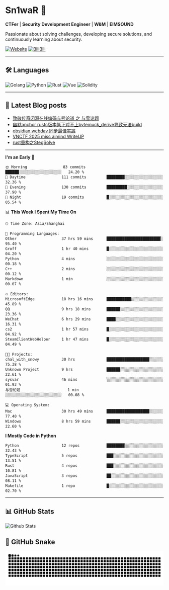# Sn1waR 👋

**CTFer** | **Security Development Engineer** | **W&M** | **EIMSOUND**

Passionate about solving challenges, developing secure solutions, and continuously learning about security.

[![Website](https://img.shields.io/website?url=https%3A%2F%2Fwww.snowywar.top)](https://www.snowywar.top) 
[![BiliBili](https://img.shields.io/badge/BiliBili-哔哩哔哩-00A1D6?style=flat&logo=bilibili&logoColor=white)](https://space.bilibili.com/8389161)  

---

## 🛠️ Languages
![Golang](https://img.shields.io/badge/-Golang-00ADD8?style=flat&logo=go&logoColor=white)
![Python](https://img.shields.io/badge/-Python-3776AB?style=flat&logo=python&logoColor=white)
![Rust](https://img.shields.io/badge/-Rust-000000?style=flat&logo=rust&logoColor=white)
![Vue](https://img.shields.io/badge/-Vue.js-4FC08D?style=flat&logo=vue.js&logoColor=white)
![Solidity](https://img.shields.io/badge/-Solidity-363636?style=flat&logo=solidity&logoColor=white)

---
## 📖 Latest Blog posts
<!-- BLOG-POST-LIST:START -->
- [致敬传奇闭源在线编码与熊论道 之 与雪论题](https://www.snowywar.top/4590.html)
- [幽默anchor rustc版本低下对不上bytemuck_derive导致无法build](https://www.snowywar.top/4587.html)
- [obsidian webdav 同步最佳实践](https://www.snowywar.top/4555.html)
- [VNCTF 2025 misc aimind WriteUP](https://www.snowywar.top/4546.html)
- [rust重构之StegSolve](https://www.snowywar.top/4541.html)
<!-- BLOG-POST-LIST:END -->
---
<!--START_SECTION:waka-->
**I'm an Early 🐤** 

```text
🌞 Morning                83 commits          ██████░░░░░░░░░░░░░░░░░░░   24.20 % 
🌆 Daytime                111 commits         ████████░░░░░░░░░░░░░░░░░   32.36 % 
🌃 Evening                130 commits         █████████░░░░░░░░░░░░░░░░   37.90 % 
🌙 Night                  19 commits          █░░░░░░░░░░░░░░░░░░░░░░░░   05.54 % 
```


📊 **This Week I Spent My Time On** 

```text
🕑︎ Time Zone: Asia/Shanghai

💬 Programming Languages: 
Other                    37 hrs 59 mins      ████████████████████████░   95.40 % 
Groff                    1 hr 40 mins        █░░░░░░░░░░░░░░░░░░░░░░░░   04.20 % 
Python                   4 mins              ░░░░░░░░░░░░░░░░░░░░░░░░░   00.18 % 
C++                      2 mins              ░░░░░░░░░░░░░░░░░░░░░░░░░   00.12 % 
Markdown                 1 min               ░░░░░░░░░░░░░░░░░░░░░░░░░   00.07 % 

🔥 Editors: 
MicrosoftEdge            18 hrs 16 mins      ███████████░░░░░░░░░░░░░░   45.89 % 
QQ                       9 hrs 18 mins       ██████░░░░░░░░░░░░░░░░░░░   23.36 % 
WeChat                   6 hrs 29 mins       ████░░░░░░░░░░░░░░░░░░░░░   16.31 % 
cs2                      1 hr 57 mins        █░░░░░░░░░░░░░░░░░░░░░░░░   04.92 % 
SteamClientWebHelper     1 hr 47 mins        █░░░░░░░░░░░░░░░░░░░░░░░░   04.49 % 

🐱‍💻 Projects: 
chal_with_snowy          30 hrs              ███████████████████░░░░░░   75.38 % 
Unknown Project          9 hrs               ██████░░░░░░░░░░░░░░░░░░░   22.61 % 
sysvar                   46 mins             ░░░░░░░░░░░░░░░░░░░░░░░░░   01.93 % 
与雪论题                     1 min               ░░░░░░░░░░░░░░░░░░░░░░░░░   00.08 % 

💻 Operating System: 
Mac                      30 hrs 49 mins      ███████████████████░░░░░░   77.40 % 
Windows                  8 hrs 59 mins       ██████░░░░░░░░░░░░░░░░░░░   22.60 % 
```

**I Mostly Code in Python** 

```text
Python                   12 repos            ████████░░░░░░░░░░░░░░░░░   32.43 % 
TypeScript               5 repos             ███░░░░░░░░░░░░░░░░░░░░░░   13.51 % 
Rust                     4 repos             ███░░░░░░░░░░░░░░░░░░░░░░   10.81 % 
JavaScript               3 repos             ██░░░░░░░░░░░░░░░░░░░░░░░   08.11 % 
Makefile                 1 repo              █░░░░░░░░░░░░░░░░░░░░░░░░   02.70 % 
```




<!--END_SECTION:waka-->
---

## 📊 GitHub Stats
![Github Stats](https://github-readme-stats.vercel.app/api?username=jiayuqi7813&show_icons=true&theme=radical)

## 🐍 GitHub Snake
<picture>
  <source media="(prefers-color-scheme: dark)" srcset="https://raw.githubusercontent.com/jiayuqi7813/jiayuqi7813/output/github-contribution-grid-snake-dark.svg">
  <source media="(prefers-color-scheme: light)" srcset="https://raw.githubusercontent.com/jiayuqi7813/jiayuqi7813/output/github-contribution-grid-snake.svg">
  <img alt="github contribution grid snake animation" src="https://raw.githubusercontent.com/jiayuqi7813/jiayuqi7813/output/github-contribution-grid-snake.svg">
</picture>

